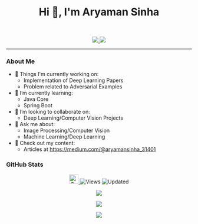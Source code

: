 <h1 align="center">Hi 👋, I'm Aryaman Sinha</h1>
<br>
<p align="center">
   <a href="https://www.linkedin.com/in/as791/">
  <img src="https://img.shields.io/badge/Aryaman Sinha-informational?style=for-the-badge&labelColor=black&logo=linkedin&logoColor=0077b5&&color=0077b5">
  </a>
   <a href="mailto:aryamansinha123@gmail.com">
  <img src="https://img.shields.io/badge/Gmail-aryamansinha123@gmail.com-informational?style=for-the-badge&labelColor=black&logoColor=d14836&logo=gmail&color=d14836"/>
  </a>
</p>

---

### About Me
- 🔭 Things I'm currently working on:
   - Implementation of Deep Learning Papers
   - Problem related to Adversarial Examples
- 🌱 I’m currently learning:
   - Java Core
   - Spring Boot
- 👯 I’m looking to collaborate on:
   - Deep Learning/Computer Vision Projects
- 💬 Ask me about:
   - Image Processing/Computer Vision
   - Machine Learning/Deep Learning
- 📘 Check out my content:
   - Articles at https://medium.com/@aryamansinha_31401
### GitHub Stats
<p align="center">
   <a href="https://img.shields.io/github/followers/as791?label=Follow&style=social">
      <img alt="Coverage" src="https://img.shields.io/github/followers/as791?label=Follow&style=social" height="25">
   </a>
   <img alt="Views" src="https://komarev.com/ghpvc/?username=as791&style=flat&labelColor=black&logo=github&label=PROFILE+VIEWS&color=29bf12">
   <img alt="Updated" src="https://img.shields.io/github/last-commit/as791/as791?logo=markdown&label=LAST+UPDATE&color=29bf12&style=flat">
 
</p>
<p align="center"> <img src="https://github-readme-stats.vercel.app/api?username=as791&count_private=true&show_icons=true&count_private=true"/> </p>
<p align="center"> <img src="https://github-readme-stats.vercel.app/api/top-langs/?username=as791&layout=compact&count_private=true" /> </p>	
<p align="center"> <img src="https://github-profile-trophy.vercel.app/?username=as791" /> </p>
